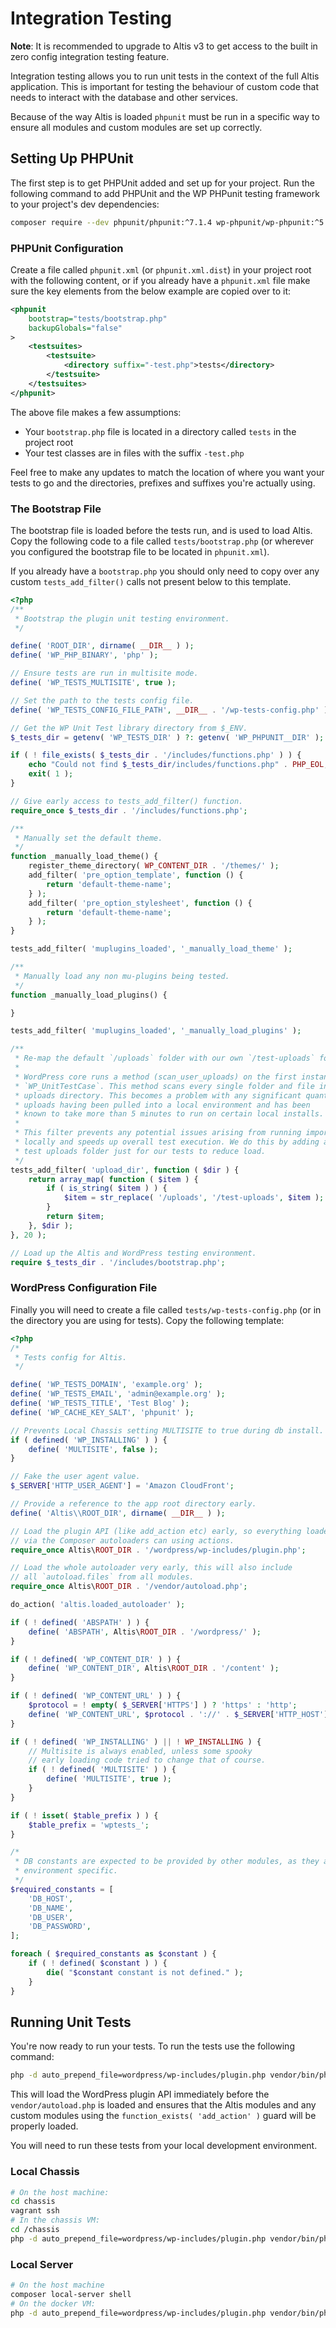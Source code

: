 # Integration Testing

**Note**: It is recommended to upgrade to Altis v3 to get access to the built in zero config integration testing feature.

Integration testing allows you to run unit tests in the context of the full Altis application. This is important for testing the behaviour of custom code that needs to interact with the database and other services.

Because of the way Altis is loaded `phpunit` must be run in a specific way to ensure all modules and custom modules are set up correctly.

## Setting Up PHPUnit

The first step is to get PHPUnit added and set up for your project. Run the following command to add PHPUnit and the WP PHPunit testing framework to your project's dev dependencies:

```sh
composer require --dev phpunit/phpunit:^7.1.4 wp-phpunit/wp-phpunit:^5.2.0
```

### PHPUnit Configuration

Create a file called `phpunit.xml` (or `phpunit.xml.dist`) in your project root with the following content, or if you already have a `phpunit.xml` file make sure the key elements from the below example are copied over to it:

```xml
<phpunit
	bootstrap="tests/bootstrap.php"
	backupGlobals="false"
>
	<testsuites>
		<testsuite>
			<directory suffix="-test.php">tests</directory>
		</testsuite>
	</testsuites>
</phpunit>
```

The above file makes a few assumptions:

- Your `bootstrap.php` file is located in a directory called `tests` in the project root
- Your test classes are in files with the suffix `-test.php`

Feel free to make any updates to match the location of where you want your tests to go and the directories, prefixes and suffixes you're actually using.

### The Bootstrap File

The bootstrap file is loaded before the tests run, and is used to load Altis. Copy the following code to a file called `tests/bootstrap.php` (or wherever you configured the bootstrap file to be located in `phpunit.xml`).

If you already have a `bootstrap.php` you should only need to copy over any custom `tests_add_filter()` calls not present below to this template.

```php
<?php
/**
 * Bootstrap the plugin unit testing environment.
 */

define( 'ROOT_DIR', dirname( __DIR__ ) );
define( 'WP_PHP_BINARY', 'php' );

// Ensure tests are run in multisite mode.
define( 'WP_TESTS_MULTISITE', true );

// Set the path to the tests config file.
define( 'WP_TESTS_CONFIG_FILE_PATH', __DIR__ . '/wp-tests-config.php' );

// Get the WP Unit Test library directory from $_ENV.
$_tests_dir = getenv( 'WP_TESTS_DIR' ) ?: getenv( 'WP_PHPUNIT__DIR' );

if ( ! file_exists( $_tests_dir . '/includes/functions.php' ) ) {
	echo "Could not find $_tests_dir/includes/functions.php" . PHP_EOL;
	exit( 1 );
}

// Give early access to tests_add_filter() function.
require_once $_tests_dir . '/includes/functions.php';

/**
 * Manually set the default theme.
 */
function _manually_load_theme() {
	register_theme_directory( WP_CONTENT_DIR . '/themes/' );
	add_filter( 'pre_option_template', function () {
		return 'default-theme-name';
	} );
	add_filter( 'pre_option_stylesheet', function () {
		return 'default-theme-name';
	} );
}

tests_add_filter( 'muplugins_loaded', '_manually_load_theme' );

/**
 * Manually load any non mu-plugins being tested.
 */
function _manually_load_plugins() {

}

tests_add_filter( 'muplugins_loaded', '_manually_load_plugins' );

/**
 * Re-map the default `/uploads` folder with our own `/test-uploads` for tests.
 *
 * WordPress core runs a method (scan_user_uploads) on the first instance of
 * `WP_UnitTestCase`. This method scans every single folder and file in the
 * uploads directory. This becomes a problem with any significant quantity of
 * uploads having been pulled into a local environment and has been
 * known to take more than 5 minutes to run on certain local installs.
 *
 * This filter prevents any potential issues arising from running imports
 * locally and speeds up overall test execution. We do this by adding a unique
 * test uploads folder just for our tests to reduce load.
 */
tests_add_filter( 'upload_dir', function ( $dir ) {
	return array_map( function ( $item ) {
		if ( is_string( $item ) ) {
			$item = str_replace( '/uploads', '/test-uploads', $item );
		}
		return $item;
	}, $dir );
}, 20 );

// Load up the Altis and WordPress testing environment.
require $_tests_dir . '/includes/bootstrap.php';
```

### WordPress Configuration File

Finally you will need to create a file called `tests/wp-tests-config.php` (or in the directory you are using for tests). Copy the following template:

```php
<?php
/*
 * Tests config for Altis.
 */

define( 'WP_TESTS_DOMAIN', 'example.org' );
define( 'WP_TESTS_EMAIL', 'admin@example.org' );
define( 'WP_TESTS_TITLE', 'Test Blog' );
define( 'WP_CACHE_KEY_SALT', 'phpunit' );

// Prevents Local Chassis setting MULTISITE to true during db install.
if ( defined( 'WP_INSTALLING' ) ) {
	define( 'MULTISITE', false );
}

// Fake the user agent value.
$_SERVER['HTTP_USER_AGENT'] = 'Amazon CloudFront';

// Provide a reference to the app root directory early.
define( 'Altis\\ROOT_DIR', dirname( __DIR__ ) );

// Load the plugin API (like add_action etc) early, so everything loaded
// via the Composer autoloaders can using actions.
require_once Altis\ROOT_DIR . '/wordpress/wp-includes/plugin.php';

// Load the whole autoloader very early, this will also include
// all `autoload.files` from all modules.
require_once Altis\ROOT_DIR . '/vendor/autoload.php';

do_action( 'altis.loaded_autoloader' );

if ( ! defined( 'ABSPATH' ) ) {
	define( 'ABSPATH', Altis\ROOT_DIR . '/wordpress/' );
}

if ( ! defined( 'WP_CONTENT_DIR' ) ) {
	define( 'WP_CONTENT_DIR', Altis\ROOT_DIR . '/content' );
}

if ( ! defined( 'WP_CONTENT_URL' ) ) {
	$protocol = ! empty( $_SERVER['HTTPS'] ) ? 'https' : 'http';
	define( 'WP_CONTENT_URL', $protocol . '://' . $_SERVER['HTTP_HOST'] . '/content' );
}

if ( ! defined( 'WP_INSTALLING' ) || ! WP_INSTALLING ) {
	// Multisite is always enabled, unless some spooky
	// early loading code tried to change that of course.
	if ( ! defined( 'MULTISITE' ) ) {
		define( 'MULTISITE', true );
	}
}

if ( ! isset( $table_prefix ) ) {
	$table_prefix = 'wptests_';
}

/*
 * DB constants are expected to be provided by other modules, as they are
 * environment specific.
 */
$required_constants = [
	'DB_HOST',
	'DB_NAME',
	'DB_USER',
	'DB_PASSWORD',
];

foreach ( $required_constants as $constant ) {
	if ( ! defined( $constant ) ) {
		die( "$constant constant is not defined." );
	}
}
```

## Running Unit Tests

You're now ready to run your tests. To run the tests use the following command:

```sh
php -d auto_prepend_file=wordpress/wp-includes/plugin.php vendor/bin/phpunit
```

This will load the WordPress plugin API immediately before the `vendor/autoload.php` is loaded and ensures that the Altis modules and any custom modules using the `function_exists( 'add_action' )` guard will be properly loaded.

You will need to run these tests from your local development environment.

### Local Chassis

```sh
# On the host machine:
cd chassis
vagrant ssh
# In the chassis VM:
cd /chassis
php -d auto_prepend_file=wordpress/wp-includes/plugin.php vendor/bin/phpunit
```

### Local Server

```sh
# On the host machine
composer local-server shell
# On the docker VM:
php -d auto_prepend_file=wordpress/wp-includes/plugin.php vendor/bin/phpunit
```
